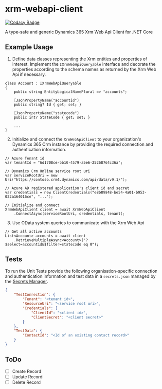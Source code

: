 # xrm-webapi-client

[![Codacy Badge](https://api.codacy.com/project/badge/Grade/db57100548854f228826324d204b4ea5)](https://www.codacy.com/manual/off-world/xrm-webapi-client?utm_source=github.com&amp;utm_medium=referral&amp;utm_content=wunderjunge/xrm-webapi-client&amp;utm_campaign=Badge_Grade)

A type-safe and generic Dynamics 365 Xrm Web Api Client for .NET Core

## Example Usage

1.  Define data classes representing the Xrm entities and properties of interest. Implement the `IXrmWebApiQueryable` interface and decorate the properties according to the schema names as returned by the Xrm Web Api if necessary.

```CSharp
class Account : IXrmWebApiQueryable
{
    public string EntityLogicalNamePlural => "accounts";

    [JsonPropertyName("accountid")
    public string? Id { get; set; }
    
    [JsonPropertyName("statecode")
    public int? StateCode { get; set; }
    
    ...
}
```

2.  Initialize and connect the `XrmWebApiClient` to your organization's Dynamics 365 Crm instance by providing the required connection and authentication information.

```CSharp
// Azure Tenant id
var tenantId = "6d1708ce-bb10-4579-a5e6-25268764c36a";

// Dynamics Crm Online service root uri
var serviceRootUri = new Uri("https://contoso.crm4.dynamics.com/api/data/v9.1/");

// Azure AD registered application's client id and secret
var credentials = new ClientCredentials("e8b89848-be54-4a01-b953-022a164016ce", "...");
```
```CSharp
// Initialize and connect
XrmWebApiClient client = await XrmWebApiClient
    .ConnectAsync(serviceRootUri, credentials, tenant);
```

3.  Use OData system queries to communicate with the Xrm Web Api

```CSharp
// Get all active accounts
List<Account> accounts = await client
    .RetrieveMultipleAsync<Account>("?$select=accountid&$filter=statecode eq 0");
```

## Tests

To run the Unit Tests provide the following organisation-specific connection and authentication information and test data in a `secrets.json` managed by the [Secrets Manager](https://docs.microsoft.com/en-us/aspnet/core/security/app-secrets?view=aspnetcore-3.1&tabs=windows#secret-manager).  

```Json
{
    "TestConnection": {
        "Tenant": "<tenant id>",
        "ResourceUri": "<service root uri>",
        "Credentials": {
            "ClientId": "<client id>",
            "ClientSecret": "<client secret>"
        }
    },
    "TestData": {
        "ContactId": "<Id of an existing contact record>"
    }
}
```

## ToDo

*  [ ] Create Record
*  [ ] Update Record
*  [ ] Delete Record